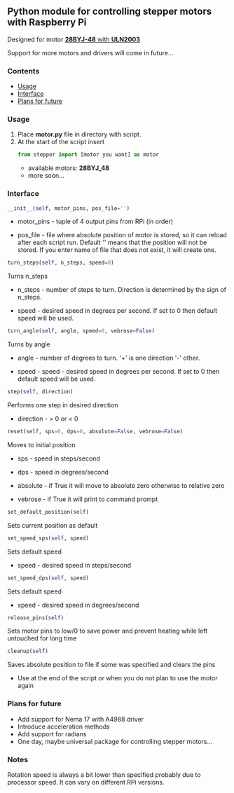 ## Python module for controlling stepper motors with Raspberry Pi

Designed for motor [**28BYJ-48** with **ULN2003**](https://rpishop.cz/motory-serva-a-cerpadla/1469-krokovy-motor-28byj-48-ridici-jednotka-sada.html)

Support for more motors and drivers will come in future...

### Contents
* [Usage](#usage)
* [Interface](#interface-of-28byj-48)
* [Plans for future](#plans-for-future)

### Usage

1. Place **motor.py** file in directory with script.
2. At the start of the script insert
   ```python
   from stepper import [motor you want] as motor
   ```
   * available motors: **28BYJ_48**
   * more soon...


### Interface

```python
__init__(self, motor_pins, pos_file='')
```
* motor_pins - tuple of 4 output pins from RPi (in order)
  
* pos_file - file where absolute position of motor is stored, so it can reload after each script run.
             Default '' means that the position will not be stored.
             If you enter name of file that does not exist, it will create one.
  


```python
turn_steps(self, n_steps, speed=0)
```
Turns n_steps

* n_steps - number of steps to turn. Direction is determined by the sign of n_steps.
  
* speed - desired speed in degrees per second. If set to 0 then default speed will be used.
  

```python
turn_angle(self, angle, speed=0, vebrose=False)
```
Turns by angle

* angle - number of degrees to turn. '+' is one direction '-' other.

* speed - speed - desired speed in degrees per second. If set to 0 then default speed will be used.

  
```python
step(self, direction)
```
  
Performs one step in desired direction

* direction - > 0 or < 0


```python
reset(self, sps=0, dps=0, absolute=False, vebrose=False)
``` 
Moves to initial position

* sps - speed in steps/second

* dps - speed in degrees/second

* absolute - if True it will move to absolute zero otherwise to relative zero
 
* vebrose - if True it will print to command prompt


```python
set_default_position(self)
```
Sets current position as default
  

```python
set_speed_sps(self, speed)
```
Sets default speed

* speed - desired speed in steps/second


```python
set_speed_dps(self, speed)
```
Sets default speed

* speed - desired speed in degrees/second
    

```python
release_pins(self)
```
Sets motor pins to low/0 to save power and prevent heating while left untouched for long time
  

```python
cleanup(self)
```
Saves absolute position to file if some was specified and clears the pins

* Use at the end of the script or when you do not plan to use the motor again
    
### Plans for future

* Add support for Nema 17 with A4988 driver
* Introduce acceleration methods
* Add support for radians
* One day, maybe universal package for controlling stepper motors...


### Notes

Rotation speed is always a bit lower than specified probably due to processor speed.
It can vary on different RPi versions.
